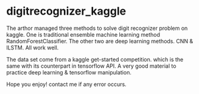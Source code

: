 # digitrecognizer_kaggle

The arthor managed three methods to solve digit recognizer problem on kaggle. 
One is traditional ensemble machine learning method RandomForestClassifier.
The other two are deep learning methods. CNN & lLSTM. 
All work well.


The data set come from a kaggle get-started competition. which is the same with its counterpart in tensorflow API.
A very good material to practice deep learning & tensorflow manipulation.

Hope you enjoy!
contact me if any error occurs.

